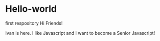 # Hello-world
first respository
Hi Friends!

Ivan is here. I like Javascript and I want to become a Senior Javascript!
